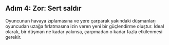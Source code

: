 ## Adım 4: Zor: Sert saldır

Oyuncunun havaya zıplamasına ve yere çarparak yakındaki düşmanları oyuncudan uzağa fırlatmasına izin veren yeni bir güçlendirme oluştur. İdeal olarak, bir düşman ne kadar yakınsa, çarpmadan o kadar fazla etkilenmesi gerekir.
